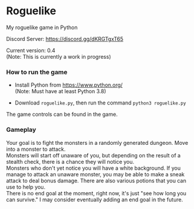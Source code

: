 # Roguelike 
My roguelike game in Python

Discord Server: https://discord.gg/dKRGTgxT65

Current version: 0.4 <br />
(Note: This is currently a work in progress)

### How to run the game<br />
- Install Python from https://www.python.org/<br />
(Note: Must have at least Python 3.8)

- Download `roguelike.py`, then run the command `python3 roguelike.py`

The game controls can be found in the game.

### Gameplay
Your goal is to fight the monsters in a randomly generated dungeon. Move into a monster to attack. <br />
Monsters will start off unaware of you, but depending on the result of a stealth check, there is a chance they will notice you. <br />
Monsters who don't yet notice you will have a white background. If you manage to attack an unaware monster, you may be able to make a sneak attack to deal bonus damage.
There are also various potions that you can use to help you. <br />
There is no end goal at the moment, right now, it's just "see how long you can survive." I may consider eventually adding an end goal in the future.
